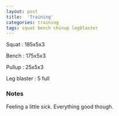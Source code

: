 ```yaml
---
layout: post
title:  'Training'
categories: training
tags: squat bench chinup legblaster
---
```


Squat       :   185x5x3

Bench       :   175x5x3

Pullup      :   25x5x3

Leg blaster :   5 full

### Notes

Feeling a little sick. Everything good though.
